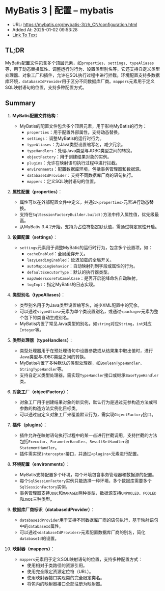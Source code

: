 # MyBatis 3 | 配置 – mybatis
- URL: https://mybatis.org/mybatis-3/zh_CN/configuration.html
- Added At: 2025-01-02 09:53:28
- [Link To Text](2025-01-02-mybatis-3-配置-–-mybatis_raw.md)

## TL;DR
MyBatis配置文件包含多个顶层元素，如`properties`、`settings`、`typeAliases`等，用于动态替换属性、调整运行时行为、设置类型别名等。它还支持自定义类型处理器、对象工厂和插件，允许在SQL执行过程中进行拦截。环境配置支持多数据库环境，`databaseIdProvider`用于区分不同数据库厂商。`mappers`元素用于定义SQL映射语句的位置，支持多种配置方式。

## Summary
1. **MyBatis配置文件结构**：
   - MyBatis的配置文件包含多个顶层元素，用于影响MyBatis的行为：
     - `properties`：用于配置外部属性，支持动态替换。
     - `settings`：调整MyBatis的运行时行为。
     - `typeAliases`：为Java类型设置缩写名，减少冗余。
     - `typeHandlers`：处理Java类型与JDBC类型之间的转换。
     - `objectFactory`：用于创建结果对象的实例。
     - `plugins`：允许在映射语句执行过程中进行拦截。
     - `environments`：配置数据库环境，包括事务管理器和数据源。
     - `databaseIdProvider`：支持不同数据库厂商的语句执行。
     - `mappers`：定义SQL映射语句的位置。

2. **属性配置（properties）**：
   - 属性可以在外部配置文件中定义，并通过`<properties>`元素进行动态替换。
   - 支持在`SqlSessionFactoryBuilder.build()`方法中传入属性值，优先级最高。
   - 从MyBatis 3.4.2开始，支持为占位符指定默认值，需通过特定属性开启。

3. **设置配置（settings）**：
   - `settings`元素用于调整MyBatis的运行时行为，包含多个设置项，如：
     - `cacheEnabled`：全局缓存开关。
     - `lazyLoadingEnabled`：延迟加载的全局开关。
     - `autoMappingBehavior`：自动映射列到字段或属性的行为。
     - `defaultExecutorType`：默认的执行器类型。
     - `mapUnderscoreToCamelCase`：是否开启驼峰命名自动映射。
     - `logImpl`：指定MyBatis的日志实现。

4. **类型别名（typeAliases）**：
   - 类型别名用于为Java类型设置缩写名，减少XML配置中的冗余。
   - 可以通过`<typeAlias>`元素为单个类设置别名，或通过`<package>`元素为整个包下的类自动生成别名。
   - MyBatis内置了常见Java类型的别名，如`string`对应`String`，`int`对应`Integer`等。

5. **类型处理器（typeHandlers）**：
   - 类型处理器用于在预处理语句中设置参数或从结果集中取出值时，进行Java类型与JDBC类型之间的转换。
   - MyBatis内置了多种默认的类型处理器，如`BooleanTypeHandler`、`StringTypeHandler`等。
   - 支持自定义类型处理器，需实现`TypeHandler`接口或继承`BaseTypeHandler`类。

6. **对象工厂（objectFactory）**：
   - 对象工厂用于创建结果对象的新实例，默认行为是通过无参构造方法或带参数的构造方法实例化目标类。
   - 可以通过自定义对象工厂来覆盖默认行为，需实现`ObjectFactory`接口。

7. **插件（plugins）**：
   - 插件允许在映射语句执行过程中的某一点进行拦截调用，支持拦截的方法包括`Executor`、`ParameterHandler`、`ResultSetHandler`和`StatementHandler`。
   - 插件需实现`Interceptor`接口，并通过`<plugins>`元素进行配置。

8. **环境配置（environments）**：
   - MyBatis支持配置多个环境，每个环境包含事务管理器和数据源的配置。
   - 每个`SqlSessionFactory`实例只能选择一种环境，多个数据库需要多个`SqlSessionFactory`实例。
   - 事务管理器支持`JDBC`和`MANAGED`两种类型，数据源支持`UNPOOLED`、`POOLED`和`JNDI`三种类型。

9. **数据库厂商标识（databaseIdProvider）**：
   - `databaseIdProvider`用于支持不同数据库厂商的语句执行，基于映射语句中的`databaseId`属性。
   - 可以通过`<databaseIdProvider>`元素配置数据库厂商的别名，简化`databaseId`的设置。

10. **映射器（mappers）**：
    - `mappers`元素用于定义SQL映射语句的位置，支持多种配置方式：
      - 使用相对于类路径的资源引用。
      - 使用完全限定资源定位符（URL）。
      - 使用映射器接口实现类的完全限定类名。
      - 将包内的映射器接口全部注册为映射器。
